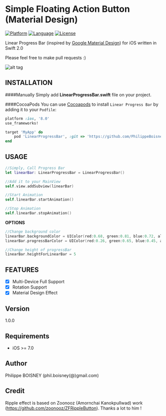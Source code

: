 # Simple Floating Action Button (Material Design)

[![Platform](http://img.shields.io/badge/platform-ios-blue.svg?style=flat
)](https://developer.apple.com/iphone/index.action)
[![Language](http://img.shields.io/badge/language-swift-brightgreen.svg?style=flat
)](https://developer.apple.com/swift)
[![License](http://img.shields.io/badge/license-MIT-lightgrey.svg?style=flat
)](http://mit-license.org)

Linear Progress Bar (inspired by [Google Material Design](https://www.google.com/design/spec/components/progress-activity.html#progress-activity-types-of-indicators#)) for iOS written in Swift 2.0

Please feel free to make pull requests :)

![alt tag](https://github.com/PhilippeBoisney/SimpleFloatingActionButton/raw/master/demo.gif)

## INSTALLATION
####Manually
Simply add **LinearProgressBar.swift** file on your project.

####CocoaPods
You can use [Cocoapods](http://cocoapods.org/) to install `Linear Progress Bar` by adding it to your `Podfile`:
```ruby
platform :ios, '8.0'
use_frameworks!

target 'MyApp' do
	pod 'LinearProgressBar', :git => 'https://github.com/PhilippeBoisney/SimpleFloatingActionButton.git'
end
```
## USAGE
```swift
//Simply, Call Progress Bar
let linearBar: LinearProgressBar = LinearProgressBar()

//Add it to your MainView
self.view.addSubview(linearBar)

//Start Animation
self.linearBar.startAnimation()

//Stop Animation
self.linearBar.stopAnimation()
```
**OPTIONS**
```swift
//Change background color
linearBar.backgroundColor = UIColor(red:0.68, green:0.81, blue:0.72, alpha:1.0)
linearBar.progressBarColor = UIColor(red:0.26, green:0.65, blue:0.45, alpha:1.0)

//Change height of progressBar
linearBar.heightForLinearBar = 5
```

## FEATURES

- [x] Multi-Device Full Support
- [x] Rotation Support
- [x] Material Design Effect

## Version
1.0.0

## Requirements

- iOS >= 7.0

## Author

Philippe BOISNEY (phil.boisney(@)gmail.com)

## Credit

Ripple effect is based on Zoonooz (Amornchai Kanokpullwad) work (https://github.com/zoonooz/ZFRippleButton). Thanks a lot to him !

